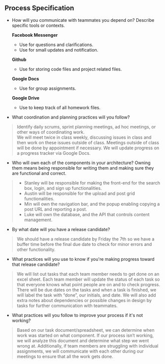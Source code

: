 ## Process Specification

* How will you communicate with teammates you depend on? Describe specific tools or contexts.  

	**Facebook Messenger**
	- Use for questions and clarifications.
	- Use for small updates and notification.  

	**Github**
	- Use for storing code files and project related files.

	**Google Docs**
	- Use for group assignments.

	**Google Drive**
	- Use to keep track of all homework files.

* What coordination and planning practices will you follow?
> Identify daily scrums, sprint planning meetings, ad hoc meetings, or other ways of coordinating work.   
We will meet twice in class weekly, discussing issues in class and then work on these issues outside of class. Meetings outside of class will be done by appointment if necessary. We will update progress on a progress tracker via Google Docs.

* Who will own each of the components in your architecture? Owning them means being responsible for writing them and making sure they are functional and correct.
> - Stanley will be responsible for making the front-end for the search box, login, and sign up functionalities.
> - Austin will be responsible for the upload and post grid functionalities.
> - Min will own the navigation bar, and the popup enabling copying a post URL and reporting a post.
> - Luke will own the database, and the API that controls content management.

* By what date will you have a release candidate?
> We should have a release candidate by Friday the 7th so we have a buffer time before the final due date to check for minor errors and other functionality.

* What practices will you use to know if you're making progress toward that release candidate?
> We will list out tasks that each team member needs to get done on an excel sheet. Each team member will update the status of each task so that everyone knows what point people are on and to check progress. There will be due dates on the tasks and when a task is finished, we will label the task with “done”, our initials, and date. We will also add extra notes about dependencies or possible changes in design by tasks for further communication with teammates.

* What practices will you follow to improve your process if it's not working?
> Based on our task document/spreadsheet, we can determine when work was started on what component. If our process isn’t working, we will analyze this document and determine what step we went wrong at. Additionally, if team members are struggling with individual assignments, we will communicate with each other during our meetings to ensure that all the work gets done.
